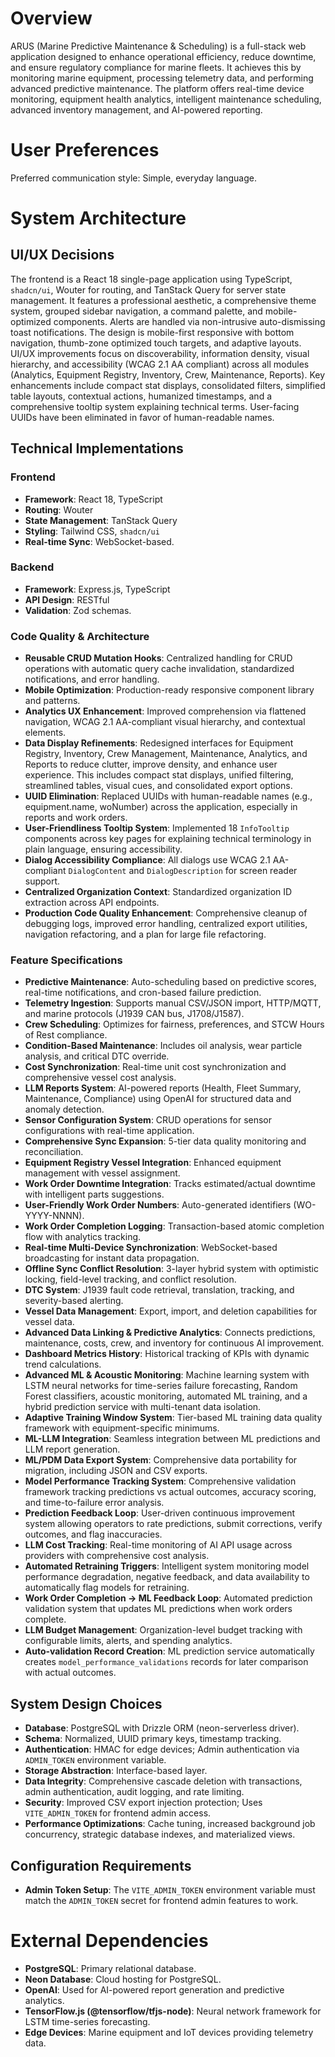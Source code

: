 # Overview

ARUS (Marine Predictive Maintenance & Scheduling) is a full-stack web application designed to enhance operational efficiency, reduce downtime, and ensure regulatory compliance for marine fleets. It achieves this by monitoring marine equipment, processing telemetry data, and performing advanced predictive maintenance. The platform offers real-time device monitoring, equipment health analytics, intelligent maintenance scheduling, advanced inventory management, and AI-powered reporting.

# User Preferences

Preferred communication style: Simple, everyday language.

# System Architecture

## UI/UX Decisions

The frontend is a React 18 single-page application using TypeScript, `shadcn/ui`, Wouter for routing, and TanStack Query for server state management. It features a professional aesthetic, a comprehensive theme system, grouped sidebar navigation, a command palette, and mobile-optimized components. Alerts are handled via non-intrusive auto-dismissing toast notifications. The design is mobile-first responsive with bottom navigation, thumb-zone optimized touch targets, and adaptive layouts. UI/UX improvements focus on discoverability, information density, visual hierarchy, and accessibility (WCAG 2.1 AA compliant) across all modules (Analytics, Equipment Registry, Inventory, Crew, Maintenance, Reports). Key enhancements include compact stat displays, consolidated filters, simplified table layouts, contextual actions, humanized timestamps, and a comprehensive tooltip system explaining technical terms. User-facing UUIDs have been eliminated in favor of human-readable names.

## Technical Implementations

### Frontend
- **Framework**: React 18, TypeScript
- **Routing**: Wouter
- **State Management**: TanStack Query
- **Styling**: Tailwind CSS, `shadcn/ui`
- **Real-time Sync**: WebSocket-based.

### Backend
- **Framework**: Express.js, TypeScript
- **API Design**: RESTful
- **Validation**: Zod schemas.

### Code Quality & Architecture
- **Reusable CRUD Mutation Hooks**: Centralized handling for CRUD operations with automatic query cache invalidation, standardized notifications, and error handling.
- **Mobile Optimization**: Production-ready responsive component library and patterns.
- **Analytics UX Enhancement**: Improved comprehension via flattened navigation, WCAG 2.1 AA-compliant visual hierarchy, and contextual elements.
- **Data Display Refinements**: Redesigned interfaces for Equipment Registry, Inventory, Crew Management, Maintenance, Analytics, and Reports to reduce clutter, improve density, and enhance user experience. This includes compact stat displays, unified filtering, streamlined tables, visual cues, and consolidated export options.
- **UUID Elimination**: Replaced UUIDs with human-readable names (e.g., equipment.name, woNumber) across the application, especially in reports and work orders.
- **User-Friendliness Tooltip System**: Implemented 18 `InfoTooltip` components across key pages for explaining technical terminology in plain language, ensuring accessibility.
- **Dialog Accessibility Compliance**: All dialogs use WCAG 2.1 AA-compliant `DialogContent` and `DialogDescription` for screen reader support.
- **Centralized Organization Context**: Standardized organization ID extraction across API endpoints.
- **Production Code Quality Enhancement**: Comprehensive cleanup of debugging logs, improved error handling, centralized export utilities, navigation refactoring, and a plan for large file refactoring.

### Feature Specifications
- **Predictive Maintenance**: Auto-scheduling based on predictive scores, real-time notifications, and cron-based failure prediction.
- **Telemetry Ingestion**: Supports manual CSV/JSON import, HTTP/MQTT, and marine protocols (J1939 CAN bus, J1708/J1587).
- **Crew Scheduling**: Optimizes for fairness, preferences, and STCW Hours of Rest compliance.
- **Condition-Based Maintenance**: Includes oil analysis, wear particle analysis, and critical DTC override.
- **Cost Synchronization**: Real-time unit cost synchronization and comprehensive vessel cost analysis.
- **LLM Reports System**: AI-powered reports (Health, Fleet Summary, Maintenance, Compliance) using OpenAI for structured data and anomaly detection.
- **Sensor Configuration System**: CRUD operations for sensor configurations with real-time application.
- **Comprehensive Sync Expansion**: 5-tier data quality monitoring and reconciliation.
- **Equipment Registry Vessel Integration**: Enhanced equipment management with vessel assignment.
- **Work Order Downtime Integration**: Tracks estimated/actual downtime with intelligent parts suggestions.
- **User-Friendly Work Order Numbers**: Auto-generated identifiers (WO-YYYY-NNNN).
- **Work Order Completion Logging**: Transaction-based atomic completion flow with analytics tracking.
- **Real-time Multi-Device Synchronization**: WebSocket-based broadcasting for instant data propagation.
- **Offline Sync Conflict Resolution**: 3-layer hybrid system with optimistic locking, field-level tracking, and conflict resolution.
- **DTC System**: J1939 fault code retrieval, translation, tracking, and severity-based alerting.
- **Vessel Data Management**: Export, import, and deletion capabilities for vessel data.
- **Advanced Data Linking & Predictive Analytics**: Connects predictions, maintenance, costs, crew, and inventory for continuous AI improvement.
- **Dashboard Metrics History**: Historical tracking of KPIs with dynamic trend calculations.
- **Advanced ML & Acoustic Monitoring**: Machine learning system with LSTM neural networks for time-series failure forecasting, Random Forest classifiers, acoustic monitoring, automated ML training, and a hybrid prediction service with multi-tenant data isolation.
- **Adaptive Training Window System**: Tier-based ML training data quality framework with equipment-specific minimums.
- **ML-LLM Integration**: Seamless integration between ML predictions and LLM report generation.
- **ML/PDM Data Export System**: Comprehensive data portability for migration, including JSON and CSV exports.
- **Model Performance Tracking System**: Comprehensive validation framework tracking predictions vs actual outcomes, accuracy scoring, and time-to-failure error analysis.
- **Prediction Feedback Loop**: User-driven continuous improvement system allowing operators to rate predictions, submit corrections, verify outcomes, and flag inaccuracies.
- **LLM Cost Tracking**: Real-time monitoring of AI API usage across providers with comprehensive cost analysis.
- **Automated Retraining Triggers**: Intelligent system monitoring model performance degradation, negative feedback, and data availability to automatically flag models for retraining.
- **Work Order Completion → ML Feedback Loop**: Automated prediction validation system that updates ML predictions when work orders complete.
- **LLM Budget Management**: Organization-level budget tracking with configurable limits, alerts, and spending analytics.
- **Auto-validation Record Creation**: ML prediction service automatically creates `model_performance_validations` records for later comparison with actual outcomes.

## System Design Choices
- **Database**: PostgreSQL with Drizzle ORM (neon-serverless driver).
- **Schema**: Normalized, UUID primary keys, timestamp tracking.
- **Authentication**: HMAC for edge devices; Admin authentication via `ADMIN_TOKEN` environment variable.
- **Storage Abstraction**: Interface-based layer.
- **Data Integrity**: Comprehensive cascade deletion with transactions, admin authentication, audit logging, and rate limiting.
- **Security**: Improved CSV export injection protection; Uses `VITE_ADMIN_TOKEN` for frontend admin access.
- **Performance Optimizations**: Cache tuning, increased background job concurrency, strategic database indexes, and materialized views.

## Configuration Requirements
- **Admin Token Setup**: The `VITE_ADMIN_TOKEN` environment variable must match the `ADMIN_TOKEN` secret for frontend admin features to work.

# External Dependencies

- **PostgreSQL**: Primary relational database.
- **Neon Database**: Cloud hosting for PostgreSQL.
- **OpenAI**: Used for AI-powered report generation and predictive analytics.
- **TensorFlow.js (@tensorflow/tfjs-node)**: Neural network framework for LSTM time-series forecasting.
- **Edge Devices**: Marine equipment and IoT devices providing telemetry data.